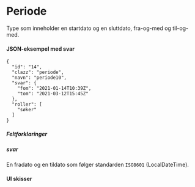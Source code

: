 # Periode

Type som inneholder en startdato og en sluttdato, fra-og-med og til-og-med. 

#### JSON-eksempel med svar
```
{
  "id": "14",
  "clazz": "periode",
  "navn": "periode10",
  "svar": {
    "fom": "2021-01-14T10:39Z",
    "tom": "2021-03-12T15:45Z"
  },
  "roller": [
    "søker"
  ]
}
```

##### Feltforklaringer

##### svar
En fradato og en tildato som følger standarden `ISO8601` (LocalDateTime).

#### UI skisser
